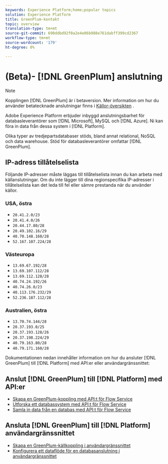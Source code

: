 ```yaml
---
keywords: Experience Platform;home;popular topics
solution: Experience Platform
title: GreenPlum-kontakt
topic: overview
translation-type: tm+mt
source-git-commit: 690ddbd92f0a2e4e06b988e761dabff399cd2367
workflow-type: tm+mt
source-wordcount: '179'
ht-degree: 0%

---
```



# (Beta)- [!DNL GreenPlum] anslutning

>[!NOTE]
>
>Kopplingen [!DNL GreenPlum] är i betaversion. Mer information om hur du använder betatecknade anslutningar finns i [Källor-översikten](../../home.md#terms-and-conditions) .

Adobe Experience Platform erbjuder inbyggd anslutningsbarhet för databasleverantörer som [!DNL Microsoft], MySQL och [!DNL Azure]. Ni kan föra in data från dessa system i [!DNL Platform].

Olika typer av tredjepartsdatabaser stöds, bland annat relational, NoSQL och data warehouse. Stöd för databasleverantörer omfattar [!DNL GreenPlum].

## IP-adress tillåtelselista

Följande IP-adresser måste läggas till tillåtelselista innan du kan arbeta med källanslutningar. Om du inte lägger till dina regionspecifika IP-adresser i tillåtelselista kan det leda till fel eller sämre prestanda när du använder källor.

### USA, östra

- `20.41.2.0/23`
- `20.41.4.0/26`
- `20.44.17.80/28`
- `20.49.102.16/29`
- `40.70.148.160/28`
- `52.167.107.224/28`

### Västeuropa

- `13.69.67.192/28`
- `13.69.107.112/28`
- `13.69.112.128/28`
- `40.74.24.192/26`
- `40.74.26.0/23`
- `40.113.176.232/29`
- `52.236.187.112/28`

### Australien, östra

- `13.70.74.144/28`
- `20.37.193.0/25`
- `20.37.193.128/26`
- `20.37.198.224/29`
- `40.79.163.80/28`
- `40.79.171.160/28`

Dokumentationen nedan innehåller information om hur du ansluter [!DNL GreenPlum] till [!DNL Platform] med API:er eller användargränssnittet:

## Anslut [!DNL GreenPlum] till [!DNL Platform] med API:er

- [Skapa en GreenPlum-koppling med API:t för Flow Service](../../tutorials/api/create/databases/greenplum.md)
- [Utforska ett databassystem med API:t för Flow Service](../../tutorials/api/explore/database-nosql.md)
- [Samla in data från en databas med API:t för Flow Service](../../tutorials/api/collect/database-nosql.md)

## Ansluta [!DNL GreenPlum] till [!DNL Platform] användargränssnittet

- [Skapa en GreenPlum-källkoppling i användargränssnittet](../../tutorials/ui/create/databases/greenplum.md)
- [Konfigurera ett dataflöde för en databasanslutning i användargränssnittet](../../tutorials/ui/dataflow/databases.md)